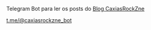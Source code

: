 Telegram Bot para ler os posts do [Blog CaxiasRockZne](http://www.caxiasrockzne.com.br)

[t.me/@caxiasrockzne_bot](http://t.me/@caxiasrockzne_bot)
